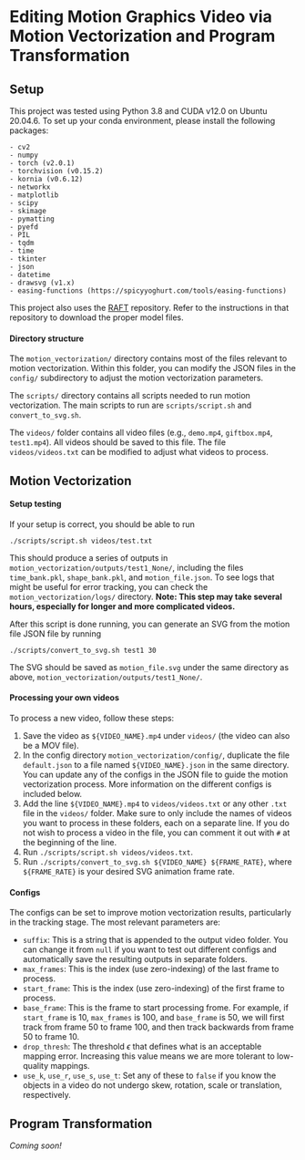 # Editing Motion Graphics Video via Motion Vectorization and Program Transformation

## Setup
This project was tested using Python 3.8 and CUDA v12.0 on Ubuntu 20.04.6. To set up your conda environment, please install the following packages:

```
- cv2
- numpy
- torch (v2.0.1)
- torchvision (v0.15.2)
- kornia (v0.6.12)
- networkx
- matplotlib
- scipy
- skimage
- pymatting
- pyefd
- PIL
- tqdm
- time
- tkinter
- json
- datetime
- drawsvg (v1.x)
- easing-functions (https://spicyyoghurt.com/tools/easing-functions)
```

This project also uses the [RAFT](https://github.com/princeton-vl/RAFT) repository. Refer to the instructions in that repository to download the proper model files.

#### Directory structure
The `motion_vectorization/` directory contains most of the files relevant to motion vectorization. Within this folder, you can modify the JSON files in the `config/` subdirectory to adjust the motion vectorization parameters.

The `scripts/` directory contains all scripts needed to run motion vectorization. The main scripts to run are `scripts/script.sh` and `convert_to_svg.sh`.

The `videos/` folder contains all video files (e.g., `demo.mp4`, `giftbox.mp4`, `test1.mp4`). All videos should be saved to this file. The file `videos/videos.txt` can be modified to adjust what videos to process.

## Motion Vectorization

#### Setup testing
If your setup is correct, you should be able to run

```
./scripts/script.sh videos/test.txt
```

This should produce a series of outputs in `motion_vectorization/outputs/test1_None/`, including the files `time_bank.pkl`, `shape_bank.pkl`, and `motion_file.json`. To see logs that might be useful for error tracking, you can check the `motion_vectorization/logs/` directory. **Note: This step may take several hours, especially for longer and more complicated videos.**

After this script is done running, you can generate an SVG from the motion file JSON file by running

```
./scripts/convert_to_svg.sh test1 30
```

The SVG should be saved as `motion_file.svg` under the same directory as above, `motion_vectorization/outputs/test1_None/`.

#### Processing your own videos
To process a new video, follow these steps:

1. Save the video as `${VIDEO_NAME}.mp4` under `videos/` (the video can also be a MOV file).
2. In the config directory `motion_vectorization/config/`, duplicate the file `default.json` to a file named `${VIDEO_NAME}.json` in the same directory. You can update any of the configs in the JSON file to guide the motion vectorization process. More information on the different configs is included below.
3. Add the line `${VIDEO_NAME}.mp4` to `videos/videos.txt` or any other `.txt` file in the `videos/` folder. Make sure to only include the names of videos you want to process in these folders, each on a separate line. If you do not wish to process a video in the file, you can comment it out with `#` at the beginning of the line.
4. Run `./scripts/script.sh videos/videos.txt`.
5. Run `./scripts/convert_to_svg.sh ${VIDEO_NAME} ${FRAME_RATE}`, where `${FRAME_RATE}` is your desired SVG animation frame rate.

#### Configs
The configs can be set to improve motion vectorization results, particularly in the tracking stage. The most relevant parameters are:

- `suffix`: This is a string that is appended to the output video folder. You can change it from `null` if you want to test out different configs and automatically save the resulting outputs in separate folders.
- `max_frames`: This is the index (use zero-indexing) of the last frame to process.
- `start_frame`: This is the index (use zero-indexing) of the first frame to process.
- `base_frame`: This is the frame to start processing frome. For example, if `start_frame` is 10, `max_frames` is 100, and `base_frame` is 50, we will first track from frame 50 to frame 100, and then track backwards from frame 50 to frame 10.
- `drop_thresh`: The threshold $\epsilon$ that defines what is an acceptable mapping error. Increasing this value means we are more tolerant to low-quality mappings.
- `use_k`, `use_r`, `use_s`, `use_t`: Set any of these to `false` if you know the objects in a video do not undergo skew, rotation, scale or translation, respectively.

## Program Transformation
*Coming soon!*

